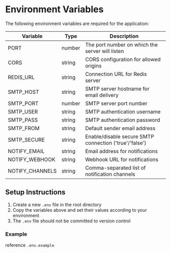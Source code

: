 # Environment Variables

The following environment variables are required for the application:

| Variable        | Type   | Description                                            |
|-----------------|--------|--------------------------------------------------------|
| PORT            | number | The port number on which the server will listen        |
| CORS            | string | CORS configuration for allowed origins                 |
| REDIS_URL       | string | Connection URL for Redis server                        |
| SMTP_HOST       | string | SMTP server hostname for email delivery                |
| SMTP_PORT       | number | SMTP server port number                                |
| SMTP_USER       | string | SMTP authentication username                           |
| SMTP_PASS       | string | SMTP authentication password                           |
| SMTP_FROM       | string | Default sender email address                           |
| SMTP_SECURE     | string | Enable/disable secure SMTP connection ('true'/'false') |
| NOTIFY_EMAIL    | string | Email address for notifications                        |
| NOTIFY_WEBHOOK  | string | Webhook URL for notifications                          |
| NOTIFY_CHANNELS | string | Comma-separated list of notification channels          |

## Setup Instructions

1. Create a new `.env` file in the root directory
2. Copy the variables above and set their values according to your environment
3. The `.env` file should not be committed to version control

### Example
reference `.env.example`
